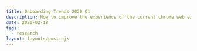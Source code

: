 ```yaml
---
title: Onboarding Trends 2020 Q1
description: How to improve the experience of the current chrome web extension in preparation for the Speechify Web App
date: 2020-02-18
tags:
  - research
layout: layouts/post.njk
---
```

